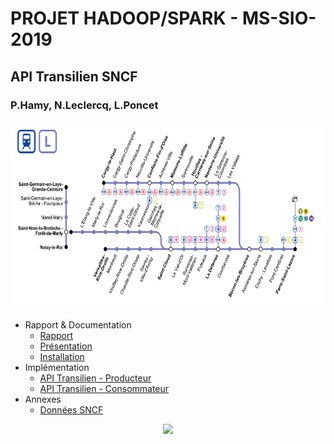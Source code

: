 # PROJET HADOOP/SPARK - MS-SIO-2019
## API Transilien SNCF
### P.Hamy, N.Leclercq, L.Poncet

<p align="center">
  <img width="700" height="300" src="./api-transilien/line-l.png">
</p>

* Rapport & Documentation
  * [Rapport](./docs/rapport/Rapport.md)
  * [Présentation](./docs/presentation/Presentation.md)
  * [Installation](./install/README.md)
* Implémentation 
  * [API Transilien - Producteur](./api-transilien/api-transilien-producer.ipynb)
  * [API Transilien - Consommateur](./api-transilien/api-transilien-consumer.ipynb)
* Annexes
  * [Données SNCF](./api-transilien/api-transilien-sncf-data.ipynb)



<p align="center">
  <img width="700" src="./api-transilien/trains_tracker.gif">
</p>
